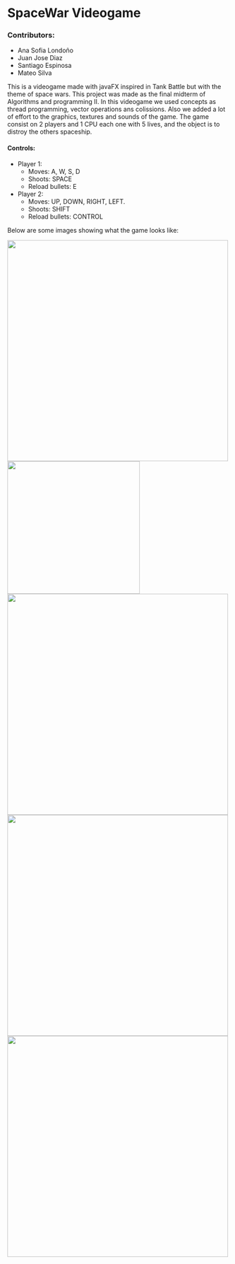 # SpaceWar Videogame

### Contributors:
* Ana Sofia Londoño
* Juan Jose Diaz
* Santiago Espinosa
* Mateo Silva 

This is a videogame made with javaFX inspired in Tank Battle but with the theme of space wars. This project was made as the final midterm of Algorithms and programming II. In this videogame we used concepts as thread programming, vector operations ans colissions. Also we added a lot of effort to the graphics, textures and sounds of the game. The game consist on 2 players and 1 CPU each one with 5 lives, and the object is to distroy the others spaceship.

#### Controls:
* Player 1:
  * Moves: A, W, S, D
  * Shoots: SPACE
  * Reload bullets: E 
* Player 2:
  * Moves: UP, DOWN, RIGHT, LEFT.
  * Shoots: SHIFT
  * Reload bullets: CONTROL

Below are some images showing what the game looks like:

<img src="https://cdn.discordapp.com/attachments/881360452595097630/1128324019750441140/image.png" width=500px>

<img src="https://cdn.discordapp.com/attachments/881360452595097630/1128324044417147010/image.png" width=300px>

<img src="https://cdn.discordapp.com/attachments/881360452595097630/1128324067959775252/image.png" width=500px>

<img src="https://cdn.discordapp.com/attachments/881360452595097630/1128324527416422430/image.png" width=500px>

<img src="https://cdn.discordapp.com/attachments/881360452595097630/1128324666033971350/image.png" width=500px>


